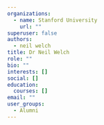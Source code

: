 ```yaml
---
organizations:
  - name: Stanford University
    url: ""
superuser: false
authors:
  - neil welch
title: Dr Neil Welch
role: ""
bio: ""
interests: []
social: []
education:
  courses: []
email: ""
user_groups:
  - Alumni
---
```

